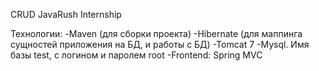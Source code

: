 CRUD JavaRush Internship

Технологии:
-Maven (для сборки проекта)
-Hibernate (для маппинга сущностей приложения на БД, и работы с БД)
-Tomcat 7
-Mysql. Имя базы test, с логином и паролем root
-Frontend: Spring MVC
